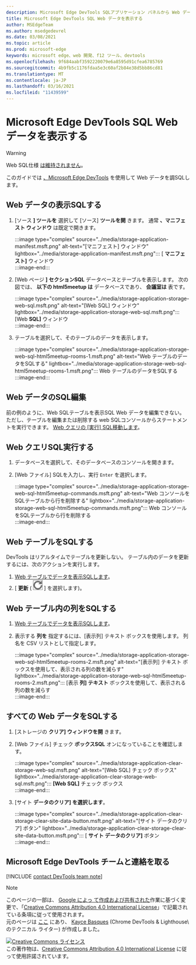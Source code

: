```yaml
---
description: Microsoft Edge DevTools SQLアプリケーション パネルから Web データを表示する方法。
title: Microsoft Edge DevTools SQL Web データを表示する
author: MSEdgeTeam
ms.author: msedgedevrel
ms.date: 03/08/2021
ms.topic: article
ms.prod: microsoft-edge
keywords: microsoft edge、web 開発、f12 ツール、devtools
ms.openlocfilehash: 9f684aabf3592220079e6a8595d91cfea6785769
ms.sourcegitcommit: 4b9fb5c1176fdaa5e3c60af2b84e38d5bb86cd81
ms.translationtype: MT
ms.contentlocale: ja-JP
ms.lasthandoff: 03/16/2021
ms.locfileid: "11439599"
---
```

<!-- Copyright Kayce Basques 

   Licensed under the Apache License, Version 2.0 (the "License");
   you may not use this file except in compliance with the License.
   You may obtain a copy of the License at

       https://www.apache.org/licenses/LICENSE-2.0

   Unless required by applicable law or agreed to in writing, software
   distributed under the License is distributed on an "AS IS" BASIS,
   WITHOUT WARRANTIES OR CONDITIONS OF ANY KIND, either express or implied.
   See the License for the specific language governing permissions and
   limitations under the License.  -->

# <a name="view-web-sql-data-with-microsoft-edge-devtools"></a>Microsoft Edge DevTools SQL Web データを表示する  

> [!WARNING]
> Web SQL仕様 [は維持されません][W3CWebSQLStatus]。  

このガイドでは [、Microsoft Edge DevTools][MicrosoftEdgeDevTools] を使用して Web データを調SQLします。  

## <a name="view-web-sql-data"></a>Web データの表示SQLする  

1.  [ソース **] ツールを** 選択して [ソース] **ツールを開** きます。  通常 **、マニフェスト ウィンドウ** は既定で開きます。  
    
    :::image type="complex" source="../media/storage-application-manifest.msft.png" alt-text="[マニフェスト] ウィンドウ" lightbox="../media/storage-application-manifest.msft.png":::
       [ **マニフェスト]** ウィンドウ  
    :::image-end:::  
    
1.  [Web ページ **] セクションSQL** データベースとテーブルを表示します。  次の図では、 **以下の html5meetup は** データベースであり、 **会議室は** 表です。  
    
    :::image type="complex" source="../media/storage-application-storage-web-sql.msft.png" alt-text="[Web SQL] ウィンドウ" lightbox="../media/storage-application-storage-web-sql.msft.png":::
       [Web **SQL]** ウィンドウ  
    :::image-end:::  
    
1.  テーブルを選択して、そのテーブルのデータを表示します。  
    
    :::image type="complex" source="../media/storage-application-storage-web-sql-html5meetup-rooms-1.msft.png" alt-text="Web テーブルのデータをSQLする" lightbox="../media/storage-application-storage-web-sql-html5meetup-rooms-1.msft.png":::
       Web テーブルのデータをSQLする  
    :::image-end:::  
    
## <a name="edit-web-sql-data"></a>Web データのSQL編集  

前の例のように、Web SQLテーブルを表示SQL Web データを編集できない。  ただし、テーブルを編集または削除する web SQLコンソールからステートメントを実行できます。  [Web クエリの [実行] SQL移動します](#run-web-sql-queries)。  

## <a name="run-web-sql-queries"></a>Web クエリSQL実行する  

1.  データベースを選択して、そのデータベースのコンソールを開きます。  
1.  [Web ファイル] SQLを入力し、実行 `Enter` を選択します。  
    
    :::image type="complex" source="../media/storage-application-storage-web-sql-html5meetup-commands.msft.png" alt-text="Web コンソールをSQLテーブルから行を削除する" lightbox="../media/storage-application-storage-web-sql-html5meetup-commands.msft.png":::
       Web コンソールをSQLテーブルから行を削除する  
    :::image-end:::  
    
## <a name="refresh-a-web-sql-table"></a>Web テーブルをSQLする  

DevTools はリアルタイムでテーブルを更新しない。  テーブル内のデータを更新するには、次のアクションを実行します。  

1.  [Web テーブルでデータを表示SQLします](#view-web-sql-data)。  
1.  [ **更新** \( ![ Refresh ](../media/refresh-icon.msft.png) \] を選択します)。  
    
## <a name="filter-out-columns-in-a-web-sql-table"></a>Web テーブル内の列をSQLする  

1.  [Web テーブルでデータを表示SQLします](#view-web-sql-data)。  
1.  表示する **列を** 指定するには、[表示列] テキスト ボックスを使用します。  列名を CSV リストとして指定します。  
    
    :::image type="complex" source="../media/storage-application-storage-web-sql-html5meetup-rooms-2.msft.png" alt-text="[表示列] テキスト ボックスを使用して、表示される列の数を減らす" lightbox="../media/storage-application-storage-web-sql-html5meetup-rooms-2.msft.png":::
       [表示 **列] テキスト** ボックスを使用して、表示される列の数を減らす  
    :::image-end:::  
    
## <a name="delete-all-web-sql-data"></a>すべての Web データをSQLする  

1.  [ストレージの **クリア] ウィンドウを開** きます。  
1.  [Web ファイル] チェック **ボックスSQL** オンになっていることを確認します。  
    
    :::image type="complex" source="../media/storage-application-clear-storage-web-sql.msft.png" alt-text="[Web SQL] チェック ボックス" lightbox="../media/storage-application-clear-storage-web-sql.msft.png":::
       **[Web SQL]** チェック ボックス  
    :::image-end:::  
    
1.  [サイト **データのクリア] を選択します**。  
    
    :::image type="complex" source="../media/storage-application-clear-storage-clear-site-data-button.msft.png" alt-text="[サイト データのクリア] ボタン" lightbox="../media/storage-application-clear-storage-clear-site-data-button.msft.png":::
       [ **サイト データのクリア]** ボタン  
    :::image-end:::  
    
## <a name="getting-in-touch-with-the-microsoft-edge-devtools-team"></a>Microsoft Edge DevTools チームと連絡を取る  

[!INCLUDE [contact DevTools team note](../includes/contact-devtools-team-note.md)]  

<!-- links -->  

[MicrosoftEdgeDevTools]: ../../devtools-guide-chromium/index.md "Microsoft Edge (Chromium) 開発者ツール |Microsoft ドキュメント"  

[W3CWebSQLStatus]: https://w3.org/TR/webdatabase/#status-of-this-document "Web SQL データベース |W3C"  

> [!NOTE]
> このページの一部は、 [Google によっ て作成および共有された][GoogleSitePolicies]作業に基づく変更で、「[Creative Commons Attribution 4.0 International License][CCA4IL]」で記載されている条項に従って使用されます。  
> 元のページは [ここ](https://developers.google.com/web/tools/chrome-devtools/storage/websql) にあり、 [Kayce Basques][KayceBasques] \(Chrome DevTools \& Lighthouse\ のテクニカル ライター) が作成しました。  

[![Creative Commons ライセンス][CCby4Image]][CCA4IL]  
この著作物は、[Creative Commons Attribution 4.0 International License][CCA4IL] に従って使用許諾されています。  

[CCA4IL]: https://creativecommons.org/licenses/by/4.0  
[CCby4Image]: https://i.creativecommons.org/l/by/4.0/88x31.png  
[GoogleSitePolicies]: https://developers.google.com/terms/site-policies  
[KayceBasques]: https://developers.google.com/web/resources/contributors/kaycebasques  
